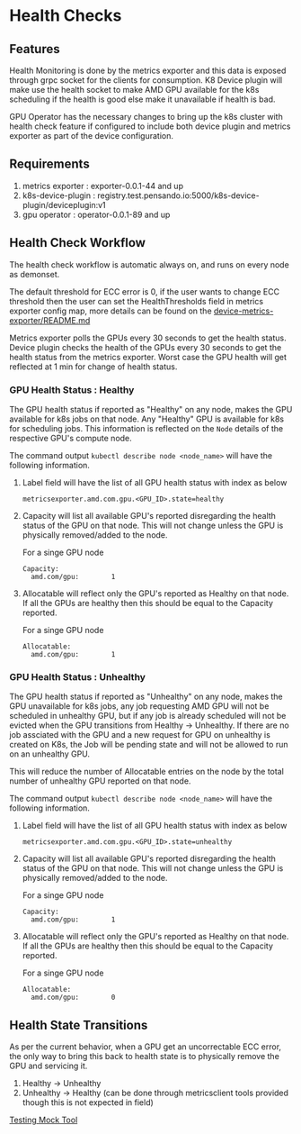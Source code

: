 # Health Checks

## Features
Health Monitoring is done by the metrics exporter and this data is exposed
through grpc socket for the clients for consumption. K8 Device plugin
will make use the health socket to make AMD GPU available for the k8s
scheduling if the health is good else make it unavailable if health is bad. 

GPU Operator has the necessary changes to bring up the k8s
cluster with health check feature if configured to include both device plugin and metrics exporter 
as part of the device configuration.

## Requirements
1. metrics exporter : exporter-0.0.1-44 and up
2. k8s-device-plugin : registry.test.pensando.io:5000/k8s-device-plugin/deviceplugin:v1
3. gpu operator : operator-0.0.1-89 and up

## Health Check Workflow
The health check workflow is automatic always on, and runs on every node as
demonset.

The default threshold for ECC error is 0, if the user wants to change 
ECC threshold then the user can set the HealthThresholds field in metrics exporter config map, 
more details can be found on the
[device-metrics-exporter/README.md](https://github.com/pensando/device-metrics-exporter/blob/main/README.md)

Metrics exporter polls the GPUs every 30 seconds to get the health status.
Device plugin checks the health of the GPUs every 30 seconds to get the health
status from the metrics exporter. Worst case the GPU health will get 
reflected at 1 min for change of health status.

### GPU Health Status : Healthy
The GPU health status if reported as "Healthy" on any node, makes the GPU available for
k8s jobs on that node. Any "Healthy" GPU is available for k8s for scheduling jobs.
This information is reflected on the `Node` details of the respective GPU's
compute node.

The command output `kubectl describe node <node_name>` will have the following
information.

1. Label field will have the list of all GPU health status with index as below
   ```
   metricsexporter.amd.com.gpu.<GPU_ID>.state=healthy
   ```

2. Capacity will list all available GPU's reported disregarding the health
   status of the GPU on that node. This will not change unless the GPU is
   physically removed/added to the node.

   For a singe GPU node
   ```
   Capacity:
     amd.com/gpu:        1
   ```

3. Allocatable will reflect only the GPU's reported as Healthy on that node.
   If all the GPUs are healthy then this should be equal to the Capacity
   reported.

   For a singe GPU node
   ```
   Allocatable:
     amd.com/gpu:        1
   ```

### GPU Health Status : Unhealthy
The GPU health status if reported as "Unhealthy" on any node, makes the GPU
unavailable for k8s jobs, any job requesting AMD GPU will not be scheduled in
unhealthy GPU, but if any job is already scheduled will not be evicted when
the GPU transitions from Healthy -> Unhealthy. If there are no job assciated
with the GPU and a new request for GPU on unhealthy is created on K8s, the Job
will be pending state and will not be allowed to run on an unhealthy GPU.

This will reduce the number of Allocatable entries on the node by the total
number of unhealthy GPU reported on that node.

The command output `kubectl describe node <node_name>` will have the following
information.

1. Label field will have the list of all GPU health status with index as below
   ```
   metricsexporter.amd.com.gpu.<GPU_ID>.state=unhealthy
   ```

2. Capacity will list all available GPU's reported disregarding the health
   status of the GPU on that node. This will not change unless the GPU is
   physically removed/added to the node.

   For a singe GPU node
   ```
   Capacity:
     amd.com/gpu:        1
   ```

3. Allocatable will reflect only the GPU's reported as Healthy on that node.
   If all the GPUs are healthy then this should be equal to the Capacity
   reported.

   For a singe GPU node
   ```
   Allocatable:
     amd.com/gpu:        0
   ```

## Health State Transitions
As per the current behavior, when a GPU get an uncorrectable ECC error, the
only way to bring this back to health state is to physically remove the GPU
and servicing it.

1. Healthy -> Unhealthy
2. Unhealthy -> Healthy (can be done through metricsclient tools provided though this
   is not expected in field)


[Testing Mock Tool](https://github.com/pensando/device-metrics-exporter/blob/main/internal/README.md)
